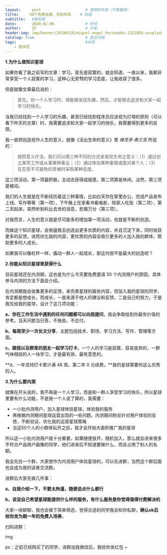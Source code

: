 ```yaml
---
layout:     post                    # 使用的布局（不需要改）
title:     50个免费名额，先到先得    # 标题 
subtitle:   #副标题
date:       2020-02-06              # 时间
author:     ZY                      # 作者
header-img: img/banner/20190128/miguel-angel-hernandez-1322895-unsplash.jpg    #这篇文章标题背景图片
catalog: true                       # 是否归档
tags:                               #标签
    - 程序员
---
```

**1.为什么做知识星球**

如果你看了我之前写的文章：学习，首先是寂寞的，就会知道，一直以来，我都非常享受一个人寂寞的学习，这种心无旁骛的学习态度，让我收获了很多。

但是就像文章最后说的：

> 首先，你一个人学习时，得能够发现乐趣，然后，才能够去追求和大家一起学习的快乐。

当我已经找到一个人学习的乐趣，甚至已经找到程序员应该视为灯塔的原则（可以看下昨天的文章）时，我需要追求和大家一起学习的快乐，我需要得到更多的反馈。

我一直把创造视作人生的意义，就像《活出生命的意义》里 *维克多·弗兰克* 所说的：

> 按照意义疗法，我们可以用三种不同的方式来发现生命之意义：（1）通过创立某项工作或从事某种事业；（2）通过体验某种事情或面对某个人；（3）在忍受不可避免的苦难时采取某种态度。

这三项活动，第一项最积极，主动去获得成就感，第二项算是休闲，淡然，第三项是被动。

我们的人生就是在不断经历着这三种事情，比如白天你在家里办公，完成产品发布上线、写作等等（第一项），下午晚上在家看书看电影、陪家人吃饭（第二项），第二天起床，突然听到科比去世的消息，悲痛万分（第三项）。

对我而言，人生的意义就是尽可能多的增加第一项活动，也就是不断的创造。

而做这个知识星球，会倒逼我去创造出更多优质的内容，并且沉淀下来，同时收获更多的反馈，进而优化我的内容，更优质的内容会吸引更多的人加入我的群体、帮助更多的人成长。

如果我可以像杠杆一样，撬动一群人一起成长，那这何尝不是最大的创造呢？



**2.你能从知识星球里获得什么**

目前星球还在内测期，这也是为什么今天要免费邀请 50 个内测用户的原因，具体参与内测的方法下面会介绍。

在内测期我会收集更多的反馈，来完善星球的服务内容，但加入我的星球的同学，肯定都是想成长，而成长，一是来源于他人的建议和反馈，二是自己的努力，于是我先给我的星球，设计了这几项功能：

**a、你在工作生活中遇到的任何问题都可以向我提问**，我会争取给到你最有价值的参考。当天问题当日答，不拖沓，不应付。

**b、每周至少一次长文分享**，主题包括技术、职场、学习方法、写作、管理等方面。

**c、跟我以及群里的朋友一起学习打卡**。一个人的学习是寂寞、容易放弃的，一群气味相投的人一块学习，才是最有效，最有意思的。

**d、一年坚持打卡累计满 48 周，第二年 0 元续费。**我的星球需要你这么优秀的人。



**3.为什么要内测**

就像在开头说的，我不再是一个人学习，而是和一群人享受学习的快乐，所以星球里要有什么功能，不是我一个人说了算的，我需要：

- 一小批内测用户，加入星球体验星球，体验我的服务
- 再根据内测期间星球运营出现的一些问题，内测期间粉丝针对用户体验的反馈，不断验证、优化我的运营星球策略
- 当这50个人的小群体玩开之后，我才会开始大面积推广我的星球

所以这一小批内测用户就十分重要，如果随便放开，随机加入，那么就会进来很多不符合产品用户画像的同学，他们进来后不知道要做什么，而且占用了别人的名额。

我会先拉一个群，大家想作为内测用户体验星球的，可以先进群，当然这个群后面也会成为我的读者交流群。

进群后大家先做几件事：

**a、自我介绍一下，不要太拘谨，随便说点什么都行**

**b、说说自己希望星球能提供什么样的服务，有什么服务是你觉得值得付费解决的**

大家一块聊聊，我也会做下简单筛选，觉得合适的同学我会和你私聊，**确认ok后给你发为期一年的免费入场券**。

扫码进群：

img

ps：之前已经购买了的同学，进群加我微信后，我给你发红包 ~









